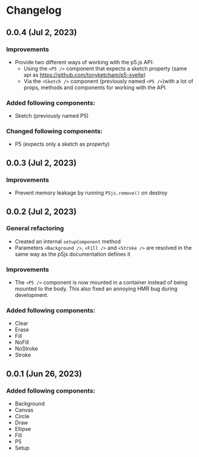 # Changelog

## 0.0.4 (Jul 2, 2023)

### Improvements

- Provide two different ways of working with the p5.js API:
  - Using the `<P5 />` component that expects a sketch property (same api as https://github.com/tonyketcham/p5-svelte)
  - Via the `<Sketch />` component (previously named `<P5 />`)with a lot of props, methods and components for working with the API.

### Added following components:

- Sketch (previously named P5)

### Changed following components:

- P5 (expects only a sketch as property)

## 0.0.3 (Jul 2, 2023)

### Improvements

- Prevent memory leakage by running `P5js.remove()` on destroy

## 0.0.2 (Jul 2, 2023)

### General refactoring

- Created an internal `setupComponent` method
- Parameters `<Background />`, `<Fill />` and `<Stroke />` are resolved in the same way as the p5js documentation defines it

### Improvements

- The `<P5 />` component is now mounted in a container instead of being mounted to the body. This also fixed an annoying HMR bug during development.

### Added following components:

- Clear
- Erase
- Fill
- NoFill
- NoStroke
- Stroke

## 0.0.1 (Jun 26, 2023)

### Added following components:

- Background
- Canvas
- Circle
- Draw
- Ellipse
- Fill
- P5
- Setup
